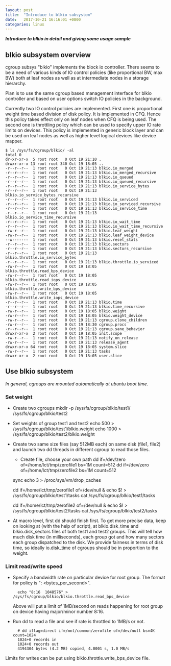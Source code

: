```yaml
---
layout: post
title:  "Introduce to blkio subsystem"
date:   2017-10-21 16:16:01 +0800
categories: linux
---
```


***Introduce to blkio in detail and giving some usage sample***




## blkio subsystem overview

cgroup subsys "blkio" implements the block io controller. There seems to be a need of various kinds of IO control policies (like proportional BW, max BW) both at leaf nodes as well as at intermediate nodes in a storage hierarchy.

Plan is to use the same cgroup based management interface for blkio controller and based on user options switch IO policies in the background.

Currently two IO control policies are implemented. First one is proportional weight time based division of disk policy. It is implemented in CFQ. Hence this policy takes effect only on leaf nodes when CFQ is being used. The second one is throttling policy which can be used to specify upper IO rate limits on devices. This policy is implemented in generic block layer and can be used on leaf nodes as well as higher level logical devices like device mapper.

```
$ ls /sys/fs/cgroup/blkio/ -al
total 0
dr-xr-xr-x  5 root root   0 Oct 19 21:10 .
drwxr-xr-x 13 root root 340 Oct 19 18:05 ..
-r--r--r--  1 root root   0 Oct 19 21:13 blkio.io_merged
-r--r--r--  1 root root   0 Oct 19 21:13 blkio.io_merged_recursive
-r--r--r--  1 root root   0 Oct 19 21:13 blkio.io_queued
-r--r--r--  1 root root   0 Oct 19 21:13 blkio.io_queued_recursive
-r--r--r--  1 root root   0 Oct 19 21:13 blkio.io_service_bytes
-r--r--r--  1 root root   0 Oct 19 21:13 blkio.io_service_bytes_recursive
-r--r--r--  1 root root   0 Oct 19 21:13 blkio.io_serviced
-r--r--r--  1 root root   0 Oct 19 21:13 blkio.io_serviced_recursive
-r--r--r--  1 root root   0 Oct 19 21:13 blkio.io_service_time
-r--r--r--  1 root root   0 Oct 19 21:13 blkio.io_service_time_recursive
-r--r--r--  1 root root   0 Oct 19 21:13 blkio.io_wait_time
-r--r--r--  1 root root   0 Oct 19 21:13 blkio.io_wait_time_recursive
-rw-r--r--  1 root root   0 Oct 19 21:13 blkio.leaf_weight
-rw-r--r--  1 root root   0 Oct 19 21:13 blkio.leaf_weight_device
--w-------  1 root root   0 Oct 19 21:13 blkio.reset_stats
-r--r--r--  1 root root   0 Oct 19 21:13 blkio.sectors
-r--r--r--  1 root root   0 Oct 19 21:13 blkio.sectors_recursive
-r--r--r--  1 root root   0 Oct 19 21:13 blkio.throttle.io_service_bytes
-r--r--r--  1 root root   0 Oct 19 21:13 blkio.throttle.io_serviced
-rw-r--r--  1 root root   0 Oct 19 18:05 blkio.throttle.read_bps_device
-rw-r--r--  1 root root   0 Oct 19 18:05 blkio.throttle.read_iops_device
-rw-r--r--  1 root root   0 Oct 19 18:05 blkio.throttle.write_bps_device
-rw-r--r--  1 root root   0 Oct 19 18:05 blkio.throttle.write_iops_device
-r--r--r--  1 root root   0 Oct 19 21:13 blkio.time
-r--r--r--  1 root root   0 Oct 19 21:13 blkio.time_recursive
-rw-r--r--  1 root root   0 Oct 19 18:05 blkio.weight
-rw-r--r--  1 root root   0 Oct 19 18:05 blkio.weight_device
-rw-r--r--  1 root root   0 Oct 19 21:13 cgroup.clone_children
-rw-r--r--  1 root root   0 Oct 19 18:30 cgroup.procs
-r--r--r--  1 root root   0 Oct 19 21:13 cgroup.sane_behavior
drwxr-xr-x  2 root root   0 Oct 19 18:05 init.scope
-rw-r--r--  1 root root   0 Oct 19 21:13 notify_on_release
-rw-r--r--  1 root root   0 Oct 19 21:13 release_agent
drwxr-xr-x 64 root root   0 Oct 19 18:05 system.slice
-rw-r--r--  1 root root   0 Oct 19 21:13 tasks
drwxr-xr-x  2 root root   0 Oct 19 18:05 user.slice
```

## Use blkio subsystem

*In general, cgroups are mounted automatically at ubuntu boot time.*

### Set weight

- Create two cgroups
	mkdir -p /sys/fs/cgroup/blkio/test1/ /sys/fs/cgroup/blkio/test2

- Set weights of group test1 and test2
	echo 500 > /sys/fs/cgroup/blkio/test1/blkio.weight
	echo 1000 > /sys/fs/cgroup/blkio/test2/blkio.weight

- Create two same size files (say 512MB each) on same disk (file1, file2) and
  launch two dd threads in different cgroup to read those files.
	- Create file, choose your own path
		dd if=/dev/zero of=/home/lct/tmp/zerofile1 bs=1M count=512
		dd if=/dev/zero of=/home/lct/tmp/zerofile2 bs=1M count=512
	
	sync
	echo 3 > /proc/sys/vm/drop_caches

	dd if=/home/lct/tmp/zerofile1 of=/dev/null &
	echo $! > /sys/fs/cgroup/blkio/test1/tasks
	cat /sys/fs/cgroup/blkio/test1/tasks

	dd if=/home/lct/tmp/zerofile2 of=/dev/null &
	echo $! > /sys/fs/cgroup/blkio/test2/tasks
	cat /sys/fs/cgroup/blkio/test2/tasks

- At macro level, first dd should finish first. To get more precise data, keep
  on looking at (with the help of script), at blkio.disk_time and
  blkio.disk_sectors files of both test1 and test2 groups. This will tell how
  much disk time (in milliseconds), each group got and how many sectors each
  group dispatched to the disk. We provide fairness in terms of disk time, so
  ideally io.disk_time of cgroups should be in proportion to the weight.
  

### Limit read/write speed
- Specify a bandwidth rate on particular device for root group. The format
  for policy is "<major>:<minor>  <bytes_per_second>".

        echo "8:16  1048576" > /sys/fs/cgroup/blkio/blkio.throttle.read_bps_device

  Above will put a limit of 1MB/second on reads happening for root group
  on device having major/minor number 8:16.

- Run dd to read a file and see if rate is throttled to 1MB/s or not.

        # dd iflag=direct if=/mnt/common/zerofile of=/dev/null bs=4K count=1024
        1024+0 records in
        1024+0 records out
        4194304 bytes (4.2 MB) copied, 4.0001 s, 1.0 MB/s

 Limits for writes can be put using blkio.throttle.write_bps_device file.


